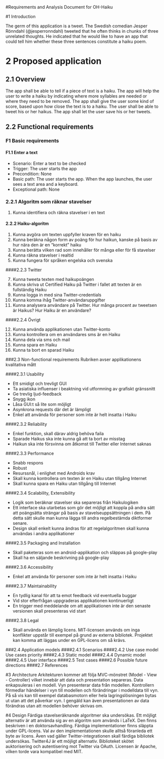 #Requirements and Analysis Document for OH-Haiku

#1 Introduction

The germ of this application is a tweet. The Swedish comedian Jesper Rönndahl (@jesperronndahl)
tweeted that he often thinks in chunks of three unrelated thoughts. He indicated that he would 
like to have an app that could tell him whether these three sentences constitute a haiku poem.

# 2 Proposed application
## 2.1 Overview
The app shall be able to tell if a piece of text is a haiku. 
The app will help the user to write a haiku by indicating where more syllables are needed
or where they need to be removed.
The app shall give the user some kind of score, based upon how close the text is to a haiku.
The user shall be able to tweet his or her haikus.
The app shall let the user save his or her tweets.
## 2.2 Functional requirements

### F1 Basic requirements
#### F1.1 Enter a text
- Scenario: Enter a text to be checked
- Trigger: The user starts the app
- Precondition: None
- Basic path:
The user starts the app. When the app launches, the user sees a text area and a keyboard.
- Exceptional path: None


### 2.2.1 Algoritm som räknar stavelser
1.	Kunna identifiera och räkna stavelser i en text
#### 2.2.2 Haiku-algoritm
1.	Kunna avgöra om texten uppfyller kraven för en haiku
2.	Kunna beräkna någon form av poäng för hur haikun, kanske på basis av hur nära den är en “korrekt” haiku
3.	Kunna berätta vilken rad som innehåller för många eller för få stavelser
4.	Kunna räkna stavelser i realtid
5.	Kunna fungera för språken engelska och svenska 

####2.2.3 Twitter
	
7.	Kunna tweeta texten med haikupoängen
8.	Kunna skriva ut Certified Haiku på Twitter i fallet att texten är en fullständig Haiku
9.	Kunna logga in med sina Twitter-credentials
10.	Kunna komma ihåg Twitter-användaruppgifter
11.	Kunna analysera användare på Twitter. Hur många procent av tweetsen är Haikus? Hur Haiku är en användare?

####2.2.4 Övrigt

12.	Kunna använda applikationen utan Twitter-konto
13.	Kunna kontrollera om en användares sms är en Haiku
14.	Kunna dela via sms och mail
15.	Kunna spara en Haiku
16.	Kunna ta bort en sparad Haiku
	
###2.3 Non-functional requirements
Rubriken avser applikationens kvalitativa mått

####2.3.1 Usability

- Ett smidigt och trevligt GUI
- Ta asiatiska influenser i beaktning vid utformning av grafiskt gränssnitt
- Ge trevlig ljud-feedback
- Snygg ikon
- Låsa GUI:t så lite som möjligt 
- Asynkrona requests där det är lämpligt
- Enkel att använda för personer som inte är helt insatta i Haiku

####2.3.2 Reliability

- Enkel funktion, skall därav aldrig behöva faila
- Sparade Haikus ska inte kunna gå att ta bort av misstag 
- Haikun ska inte försvinna om åtkomst till Twitter eller Internet saknas 

####2.3.3 Performance

- Snabb respons
- Robust
- Resurssnål, i enlighet med Androids krav
- Skall kunna kontrollera om texten är en Haiku utan tillgång Internet
- Skall kunna spara en Haiku utan tillgång till Internet

####2.3.4 Scalability, Extensibility

- Logik som beräknar stavelser ska separeras från Haikulogiken
- Ett interface ska utarbetas som gör det möjligt att koppla på andra sätt att poängsätta strängar på basis av stavelseuppsättningen i dem. På detta sätt skulle man kunna lägga till andra regelbestämda diktformer senare.
- Design skall enkelt kunna ändras för att regelalgoritmen skall kunna användas i andra applikationer

####2.3.5 Packaging and Installation

- Skall paketeras som en android-applikation och släppas på google-play
- Skall ha en säljande beskrivning på google-play

####2.3.6 Accessibility

- Enkel att använda för personer som inte är helt insatta i Haiku

####2.3.7 Maintainability

- En tydlig kanal för att ta emot feedback vid eventuella buggar
- Vid stor efterfrågan uppgraderas applikationen kontinuerligt
- En trigger med meddelande om att applikationen inte är den senaste versionen skall presenteras vid start

####2.3.8 Legal
- Skall använda en lämplig licens. MIT-licensen används om inga konflikter uppstår till exempel på grund av externa bibliotek. Projektet kan komma att läggas under en GPL-licens om så krävs.

###2.4 Application models 
####2.4.1 Scenarios 
####2.4.2 Use case model Use cases priority 
####2.4.3 Static model 
####2.4.4 Dynamic model
####2.4.5 User interface
####2.5 Test cases
####2.6 Possible future directions
####2.7 References

 





#3 Architecture
Arkitekturen kommer att följa MVC-mönstret (Model - View - Controller) vilket innebär att data och presentation separeras. 
Data enkapsuleras i en modell. Vyn presenterar data från modellen. Kontrollern förmedlar händelser i vyn till modellen och förändringar i modelldata till vyn.
På så vis kan till exempel databasmotorn eller hela lagringslösningen bytas ut utan att det påverkar vyn. I gengäld kan även presentationen av data förändras utan att modellen behöver skrivas om. 

#4 Design
Färdiga stavelseräknande algoritmer ska undersökas. Ett möjligt alternativ är att använda sig av en algoritm som används i LaTeX. Den finns beskriven i en doktorsavhandling. Färdiga implementationer finns släppta under GPL-licens. Val av den implementationen skulle alltså föranleda ett byte av licens.
Även vad gäller Twitter-integrationen skall färdiga bibliotek undersökas. Twitter4J är ett möjligt alternativ. Biblioteket skötet auktorisering och autentisering mot Twitter via OAuth. Licensen är Apache, vilken torde vara kompatibel med MIT.